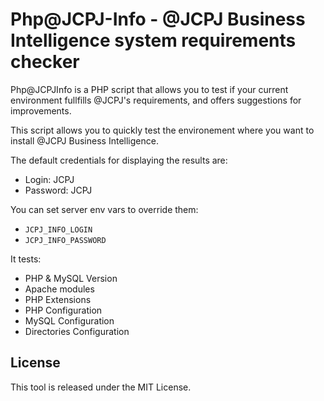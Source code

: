 # Php@JCPJ-Info - @JCPJ Business Intelligence system requirements checker


Php@JCPJInfo is a PHP script that allows you to test if your current environment fullfills @JCPJ's requirements, and offers suggestions for improvements.

This script allows you to quickly test the environement where you want to install @JCPJ Business Intelligence.

The default credentials for displaying the results are:

* Login: JCPJ
* Password: JCPJ

You can set server env vars to override them:

* `JCPJ_INFO_LOGIN`
* `JCPJ_INFO_PASSWORD`


It tests:
	
* PHP & MySQL Version
* Apache modules
* PHP Extensions
* PHP Configuration
* MySQL Configuration
* Directories Configuration

## License

This tool is released under the MIT License.
